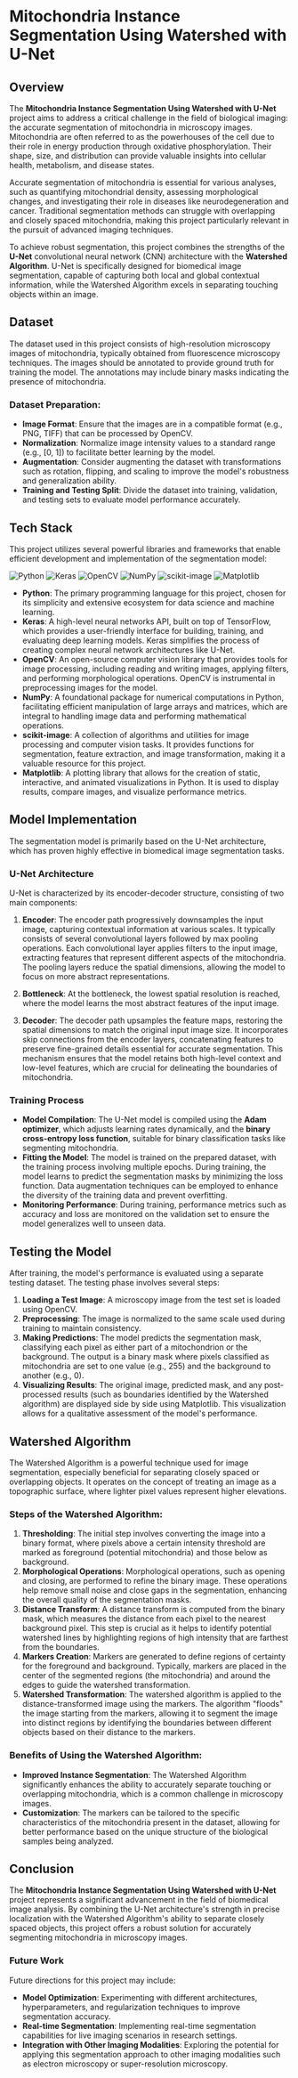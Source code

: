 # Mitochondria Instance Segmentation Using Watershed with U-Net



## Overview
The **Mitochondria Instance Segmentation Using Watershed with U-Net** project aims to address a critical challenge in the field of biological imaging: the accurate segmentation of mitochondria in microscopy images. Mitochondria are often referred to as the powerhouses of the cell due to their role in energy production through oxidative phosphorylation. Their shape, size, and distribution can provide valuable insights into cellular health, metabolism, and disease states.

Accurate segmentation of mitochondria is essential for various analyses, such as quantifying mitochondrial density, assessing morphological changes, and investigating their role in diseases like neurodegeneration and cancer. Traditional segmentation methods can struggle with overlapping and closely spaced mitochondria, making this project particularly relevant in the pursuit of advanced imaging techniques.

To achieve robust segmentation, this project combines the strengths of the **U-Net** convolutional neural network (CNN) architecture with the **Watershed Algorithm**. U-Net is specifically designed for biomedical image segmentation, capable of capturing both local and global contextual information, while the Watershed Algorithm excels in separating touching objects within an image.

## Dataset
The dataset used in this project consists of high-resolution microscopy images of mitochondria, typically obtained from fluorescence microscopy techniques. The images should be annotated to provide ground truth for training the model. The annotations may include binary masks indicating the presence of mitochondria.

### Dataset Preparation:
- **Image Format**: Ensure that the images are in a compatible format (e.g., PNG, TIFF) that can be processed by OpenCV.
- **Normalization**: Normalize image intensity values to a standard range (e.g., [0, 1]) to facilitate better learning by the model.
- **Augmentation**: Consider augmenting the dataset with transformations such as rotation, flipping, and scaling to improve the model's robustness and generalization ability.
- **Training and Testing Split**: Divide the dataset into training, validation, and testing sets to evaluate model performance accurately.

## Tech Stack
This project utilizes several powerful libraries and frameworks that enable efficient development and implementation of the segmentation model:

![Python](https://img.shields.io/badge/Python-3.8%2B-blue.svg)
![Keras](https://img.shields.io/badge/Keras-2.4.3-orange.svg)
![OpenCV](https://img.shields.io/badge/OpenCV-4.5.2-blue.svg)
![NumPy](https://img.shields.io/badge/NumPy-1.19.5-yellowgreen.svg)
![scikit-image](https://img.shields.io/badge/scikit--image-0.18.1-lightgrey.svg)
![Matplotlib](https://img.shields.io/badge/Matplotlib-3.4.3-red.svg)

- **Python**: The primary programming language for this project, chosen for its simplicity and extensive ecosystem for data science and machine learning.
- **Keras**: A high-level neural networks API, built on top of TensorFlow, which provides a user-friendly interface for building, training, and evaluating deep learning models. Keras simplifies the process of creating complex neural network architectures like U-Net.
- **OpenCV**: An open-source computer vision library that provides tools for image processing, including reading and writing images, applying filters, and performing morphological operations. OpenCV is instrumental in preprocessing images for the model.
- **NumPy**: A foundational package for numerical computations in Python, facilitating efficient manipulation of large arrays and matrices, which are integral to handling image data and performing mathematical operations.
- **scikit-image**: A collection of algorithms and utilities for image processing and computer vision tasks. It provides functions for segmentation, feature extraction, and image transformation, making it a valuable resource for this project.
- **Matplotlib**: A plotting library that allows for the creation of static, interactive, and animated visualizations in Python. It is used to display results, compare images, and visualize performance metrics.

## Model Implementation
The segmentation model is primarily based on the U-Net architecture, which has proven highly effective in biomedical image segmentation tasks. 

### U-Net Architecture
U-Net is characterized by its encoder-decoder structure, consisting of two main components:

1. **Encoder**: The encoder path progressively downsamples the input image, capturing contextual information at various scales. It typically consists of several convolutional layers followed by max pooling operations. Each convolutional layer applies filters to the input image, extracting features that represent different aspects of the mitochondria. The pooling layers reduce the spatial dimensions, allowing the model to focus on more abstract representations.

2. **Bottleneck**: At the bottleneck, the lowest spatial resolution is reached, where the model learns the most abstract features of the input image.

3. **Decoder**: The decoder path upsamples the feature maps, restoring the spatial dimensions to match the original input image size. It incorporates skip connections from the encoder layers, concatenating features to preserve fine-grained details essential for accurate segmentation. This mechanism ensures that the model retains both high-level context and low-level features, which are crucial for delineating the boundaries of mitochondria.

### Training Process
- **Model Compilation**: The U-Net model is compiled using the **Adam optimizer**, which adjusts learning rates dynamically, and the **binary cross-entropy loss function**, suitable for binary classification tasks like segmenting mitochondria.
- **Fitting the Model**: The model is trained on the prepared dataset, with the training process involving multiple epochs. During training, the model learns to predict the segmentation masks by minimizing the loss function. Data augmentation techniques can be employed to enhance the diversity of the training data and prevent overfitting.
- **Monitoring Performance**: During training, performance metrics such as accuracy and loss are monitored on the validation set to ensure the model generalizes well to unseen data.

## Testing the Model
After training, the model's performance is evaluated using a separate testing dataset. The testing phase involves several steps:

1. **Loading a Test Image**: A microscopy image from the test set is loaded using OpenCV.
2. **Preprocessing**: The image is normalized to the same scale used during training to maintain consistency.
3. **Making Predictions**: The model predicts the segmentation mask, classifying each pixel as either part of a mitochondrion or the background. The output is a binary mask where pixels classified as mitochondria are set to one value (e.g., 255) and the background to another (e.g., 0).
4. **Visualizing Results**: The original image, predicted mask, and any post-processed results (such as boundaries identified by the Watershed algorithm) are displayed side by side using Matplotlib. This visualization allows for a qualitative assessment of the model's performance.

## Watershed Algorithm
The Watershed Algorithm is a powerful technique used for image segmentation, especially beneficial for separating closely spaced or overlapping objects. It operates on the concept of treating an image as a topographic surface, where lighter pixel values represent higher elevations.

### Steps of the Watershed Algorithm:
1. **Thresholding**: The initial step involves converting the image into a binary format, where pixels above a certain intensity threshold are marked as foreground (potential mitochondria) and those below as background.
2. **Morphological Operations**: Morphological operations, such as opening and closing, are performed to refine the binary image. These operations help remove small noise and close gaps in the segmentation, enhancing the overall quality of the segmentation masks.
3. **Distance Transform**: A distance transform is computed from the binary mask, which measures the distance from each pixel to the nearest background pixel. This step is crucial as it helps to identify potential watershed lines by highlighting regions of high intensity that are farthest from the boundaries.
4. **Markers Creation**: Markers are generated to define regions of certainty for the foreground and background. Typically, markers are placed in the center of the segmented regions (the mitochondria) and around the edges to guide the watershed transformation.
5. **Watershed Transformation**: The watershed algorithm is applied to the distance-transformed image using the markers. The algorithm "floods" the image starting from the markers, allowing it to segment the image into distinct regions by identifying the boundaries between different objects based on their distance to the markers.

### Benefits of Using the Watershed Algorithm:
- **Improved Instance Segmentation**: The Watershed Algorithm significantly enhances the ability to accurately separate touching or overlapping mitochondria, which is a common challenge in microscopy images.
- **Customization**: The markers can be tailored to the specific characteristics of the mitochondria present in the dataset, allowing for better performance based on the unique structure of the biological samples being analyzed.

## Conclusion
The **Mitochondria Instance Segmentation Using Watershed with U-Net** project represents a significant advancement in the field of biomedical image analysis. By combining the U-Net architecture's strength in precise localization with the Watershed Algorithm's ability to separate closely spaced objects, this project offers a robust solution for accurately segmenting mitochondria in microscopy images.

### Future Work
Future directions for this project may include:
- **Model Optimization**: Experimenting with different architectures, hyperparameters, and regularization techniques to improve segmentation accuracy.
- **Real-time Segmentation**: Implementing real-time segmentation capabilities for live imaging scenarios in research settings.
- **Integration with Other Imaging Modalities**: Exploring the potential for applying this segmentation approach to other imaging modalities such as electron microscopy or super-resolution microscopy.
